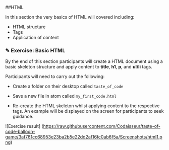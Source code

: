 ##HTML

In this section the very basics of HTML will covered including:

* HTML structure
* Tags
* Application of content

### ✎ Exercise: Basic HTML

By the end of this section participants will create a HTML document using a basic
skeleton structure and apply content to **title**, **h1**, **p**, and **ul/li** tags.

Participants will need to carry out the following:

* Create a folder on their desktop called `taste_of_code`

* Save a new file in atom called `my_first_code.html`

* Re-create the HTML skeleton whilst applying content to the respective tags.
An example will be displayed on the screen for participants to seek guidance.

![Exercise result]
(https://raw.githubusercontent.com/Codaisseur/taste-of-code-balloon-game/3af761cc68953e23ba2b5e22dd2af16fc0ab6f5a/Screenshots/html1.png)

